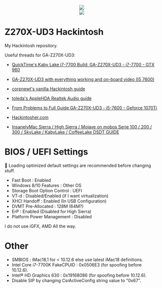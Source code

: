 <p align="center">
    <img src = "https://www.tonymacx86.com/images/tonymacx86-logo.png"> <br/>
    <img src= "https://upload.wikimedia.org/wikipedia/commons/thumb/2/21/MacOS_wordmark_%282017%29.svg/512px-MacOS_wordmark_%282017%29.svg.png">
</p>

# Z270X-UD3 Hackintosh 
My Hackintosh repository.

Useful threads for GA-Z270X-UD3:
* [QuickTime's Kaby Lake i7-7700 Build:
GA-Z270X-UD3 - i7-7700 - GTX 960​](https://www.tonymacx86.com/threads/success-ga-z270x-ud3-i7-7700-gtx-960-16gb-samsung-evo-1tb.235935/)

* [GA-Z270X-UD3 with everything working and on-board video (I5 7600)](https://www.tonymacx86.com/threads/successful-installation-of-sierra-i5-7600-gigabyte-z270x-ud3.215025/)

* [corpnewt's vanilla Hackintosh guide](https://github.com/corpnewt/Hackintosh-Guide)

* [toleda's AppleHDA Realtek Audio guide](https://www.tonymacx86.com/threads/no-audio-devices-applehda-realtek-audio.234729/)

* [From Problems to Full Guide GA-Z270X-UD3 - i5-7600 - Geforce 1070Ti](https://www.tonymacx86.com/threads/from-problems-to-full-guide-ga-z270x-ud3-i5-7600-geforce-1070ti.251539/)

* [Hackintosher.com](https://hackintosher.com)

* [InsanelyMac Sierra / High Sierra / Mojave on mobos Serie 100 / 200 / 300 / SkyLake / KabyLake / CoffeeLake DSDT GUIDE](https://www.insanelymac.com/forum/topic/321872-guide-sierra-high-sierra-mojave-on-mobos-serie-100-200-300-skylake-kabylake-coffeelake-dsdt/)

# BIOS / UEFI Settings

📌 Loading optimized default settings are recommended before changing stuff.
 
* Fast Boot : Enabled
* Windows 8/10 Features : Other OS
* Storage Boot Option Control : UEFI
* VT-d : Disabled/Enabled (if I want virtualization)
* XHCI Handoff : Enabled (In USB Configuration)
* DVMT Pre-Allocated : 128M (64M?)
* ErP : Enabled (Disabled for High Sierra)
* Platform Power Management : Disabled

I do not use iGFX, AMD All the way.

# Other
* SMBIOS : iMac18,1 for < 10.12.6 else use latest iMac18 definitions.
* Intel Core i7-7700K FakeCPUID : 0x0506E3 (for spoofing before 10.12.6).
* Intel® HD Graphics 630 : 0x19168086 (for spoofing before 10.12.6).
* Disable SIP by changing CsrActiveConfig string value to "0x67".

